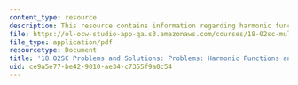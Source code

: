 ```yaml
---
content_type: resource
description: This resource contains information regarding harmonic functions and averages.
file: https://ol-ocw-studio-app-qa.s3.amazonaws.com/courses/18-02sc-multivariable-calculus-fall-2010/ce9a5e77be429010ae34c7355f9a0c54_MIT18_02SC_pb_87_comb.pdf
file_type: application/pdf
resourcetype: Document
title: '18.02SC Problems and Solutions: Problems: Harmonic Functions and Averages'
uid: ce9a5e77-be42-9010-ae34-c7355f9a0c54
---
```

